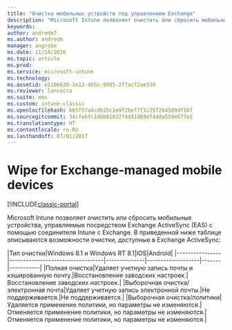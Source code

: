 ```yaml
---
title: "Очистка мобильных устройств под управлением Exchange"
description: "Microsoft Intune позволяет очистить или сбросить мобильные устройства, управляемые Exchange ActiveSync (EAS) с помощью соединителя Intune с Exchange."
keywords: 
author: andredm7
ms.author: andredm
manager: angrobe
ms.date: 11/14/2016
ms.topic: article
ms.prod: 
ms.service: microsoft-intune
ms.technology: 
ms.assetid: e116b620-1e12-4b5c-9905-2f7acf2ae530
ms.reviewer: lancecra
ms.suite: ems
ms.custom: intune-classic
ms.openlocfilehash: 665f57a4cdb25c1e9f2bef7f1c25f284589df16f
ms.sourcegitcommit: 34cfebfc1d8b81032f4d41869d74dda559e677e2
ms.translationtype: HT
ms.contentlocale: ru-RU
ms.lasthandoff: 07/01/2017
---
```

# <a name="wipe-for-exchange-managed-mobile-devices"></a>Wipe for Exchange-managed mobile devices

[!INCLUDE[classic-portal](../includes/classic-portal.md)]

Microsoft Intune позволяет очистить или сбросить мобильные устройства, управляемые посредством Exchange ActiveSync (EAS) с помощью соединителя Intune с Exchange. В приведенной ниже таблице описываются возможности очистки, доступные в Exchange ActiveSync:

|Тип очистки|Windows 8.1 и Windows RT 8.1|iOS|Android|
|----------------|----------------------------------|--------------|-------------------|-------|-----------|
|Полная очистка|Удаляет учетную запись почты и кэшированную почту.|Восстановление заводских настроек.|Восстановление заводских настроек.|
|Выборочная очистка/электронная почта|Удаляет учетную запись электронной почты.|Не поддерживается.|Не поддерживается.|
|Выборочная очистка/политики|Удаляется применение политики, но параметры не изменяются.|Отменяется применение политики, но параметры не изменяются.|Отменяется применение политики, но параметры не изменяются.|

